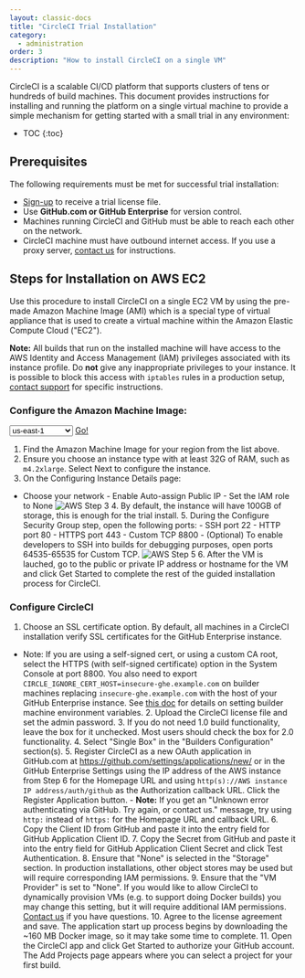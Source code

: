 ```yaml
---
layout: classic-docs
title: "CircleCI Trial Installation"
category:
  - administration
order: 3
description: "How to install CircleCI on a single VM"
---
```

CircleCI is a scalable CI/CD platform that supports clusters of tens or hundreds of build machines. This document provides instructions for installing and running the platform on a single virtual machine to provide a simple mechanism for getting started with a small trial in any environment:

- TOC {:toc}

## Prerequisites

The following requirements must be met for successful trial installation:

- [Sign-up](https://circleci.com/enterprise-trial-install/) to receive a trial license file.
- Use **GitHub.com or GitHub Enterprise** for version control.
- Machines running CircleCI and GitHub must be able to reach each other on the network.
- CircleCI machine must have outbound internet access. If you use a proxy server, [contact us](https://support.circleci.com/hc/en-us/requests/new) for instructions.

## Steps for Installation on AWS EC2

Use this procedure to install CircleCI on a single EC2 VM by using the pre-made Amazon Machine Image (AMI) which is a special type of virtual appliance that is used to create a virtual machine within the Amazon Elastic Compute Cloud ("EC2").

**Note:** All builds that run on the installed machine will have access to the AWS Identity and Access Management (IAM) privileges associated with its instance profile. Do **not** give any inappropriate privileges to your instance. It is possible to block this access with `iptables` rules in a production setup, [contact support](https://support.circleci.com/hc/en-us) for specific instructions.

### Configure the Amazon Machine Image:

<script>
  var amiIds = {
  "ap-northeast-1": "ami-32e6d455",
  "ap-northeast-2": "ami-2cef3242",
  "ap-southeast-1": "ami-7f22a71c",
  "ap-southeast-2": "ami-21111b42",
  "eu-central-1": "ami-7a2ef015",
  "eu-west-1": "ami-ac1a14ca",
  "sa-east-1": "ami-70026d1c",
  "us-east-1": "ami-cb6f1add",
  "us-east-2": "ami-57c7e032",
  "us-west-1": "ami-4fc8ee2f",
  "us-west-2": "ami-c24a2fa2"
  };

  var amiUpdateSelect = function() {
    var s = document.getElementById("ami-select");
    var region = s.options[s.selectedIndex].value;
    document.getElementById("ami-go").href = "https://console.aws.amazon.com/ec2/v2/home?region=" + region + "#LaunchInstanceWizard:ami=" + amiIds[region];
  };
  </script>

<select id="ami-select" onchange="amiUpdateSelect()"> <option value="ap-northeast-1">ap-northeast-1</option> <option value="ap-northeast-2">ap-northeast-2</option> <option value="ap-southeast-1">ap-southeast-1</option> <option value="ap-southeast-2">ap-southeast-2</option> <option value="eu-central-1">eu-central-1</option> <option value="eu-west-1">eu-west-1</option> <option value="sa-east-1">sa-east-1</option> <option value="us-east-1" selected="selected">us-east-1</option> <option value="us-east-2">us-east-2</option> <option value="us-west-1">us-west-1</option> <option value="us-west-2">us-west-2</option> </select> <a id="ami-go" href="" class="btn btn-success" data-analytics-action="{{ site.analytics.events.go_button_clicked }}" target="_blank">Go!</a>
<script>amiUpdateSelect();</script>

1. Find the Amazon Machine Image for your region from the list above. 
2. Ensure you choose an instance type with at least 32G of RAM, such as `m4.2xlarge`. Select Next to configure the instance.
3. On the Configuring Instance Details page: 

- Choose your network - Enable Auto-assign Public IP - Set the IAM role to None ![AWS Step 3]({{site.baseurl}}/assets/img/docs/single-box-step3.png) 4. By default, the instance will have 100GB of storage, this is enough for the trial install. 5. During the Configure Security Group step, open the following ports: - SSH port 22 - HTTP port 80 - HTTPS port 443 - Custom TCP 8800 - (Optional) To enable developers to SSH into builds for debugging purposes, open ports 64535-65535 for Custom TCP. ![AWS Step 5]({{site.baseurl}}/assets/img/docs/single-box-step5.png) 6. After the VM is lauched, go to the public or private IP address or hostname for the VM and click Get Started to complete the rest of the guided installation process for CircleCI.

### Configure CircleCI

1. Choose an SSL certificate option. By default, all machines in a CircleCI installation verify SSL certificates for the GitHub Enterprise instance. 

- Note: If you are using a self-signed cert, or using a custom CA root, select the HTTPS (with self-signed certificate) option in the System Console at port 8800. You also need to export `CIRCLE_IGNORE_CERT_HOST=insecure-ghe.example.com` on builder machines replacing `insecure-ghe.example.com` with the host of your GitHub Enterprise instance. See [this doc]({{site.baseurl}}/enterprise/docker-builder-config/) for details on setting builder machine environment variables. 2. Upload the CircleCI license file and set the admin password. 3. If you do not need 1.0 build functionality, leave the box for it unchecked. Most users should check the box for 2.0 functionality. 4. Select "Single Box" in the "Builders Configuration" section(s). 5. Register CircleCI as a new OAuth application in GitHub.com at <https://github.com/settings/applications/new/> or in the GitHub Enterprise Settings using the IP address of the AWS instance from Step 6 for the Homepage URL and using `http(s)://AWS instance IP address/auth/github` as the Authorization callback URL. Click the Register Application button. - **Note:** If you get an "Unknown error authenticating via GitHub. Try again, or contact us." message, try using `http:` instead of `https:` for the Homepage URL and callback URL. 6. Copy the Client ID from GitHub and paste it into the entry field for GitHub Application Client ID. 7. Copy the Secret from GitHub and paste it into the entry field for GitHub Application Client Secret and click Test Authentication. 8. Ensure that "None" is selected in the "Storage" section. In production installations, other object stores may be used but will require corresponding IAM permissions. 9. Ensure that the "VM Provider" is set to "None". If you would like to allow CircleCI to dynamically provision VMs (e.g. to support doing Docker builds) you may change this setting, but it will require additional IAM permissions. [Contact us](https://support.circleci.com/hc/en-us) if you have questions. 10. Agree to the license agreement and save. The application start up process begins by downloading the ~160 MB Docker image, so it may take some time to complete. 11. Open the CircleCI app and click Get Started to authorize your GitHub account. The Add Projects page appears where you can select a project for your first build.

<!---
## Installation in a Data Center

1. Launch a VM with at least 8GB of RAM, 100GB of disk space on the root volume, and a version of Linux that supports Docker, for example Ubuntu Trusty 14.04. 

2. Open ports 22 and 8800 to administrators, open ports 80 and 443 to all users, and optionally open ports 64535-65535 to developers to SSH into builds.

3. Install Replicated, the tool used to package and distribute CircleCI, by running the  `curl https://get.replicated.com/docker | sudo bash` command. **Note:** Docker must not use the device mapper storage driver. Check this by running `sudo docker info | grep "Storage Driver"`.)

4. Visit port 8800 on the machine in a web browser to complete the guided installation process.

5. Complete the process by choosing an SSL certificate option, uploading the license, setting the admin password and hostnames,  enabling GitHub OAuth registration, and defining protocol settings. The application start up process begins by downloading the ~160 MB docker image, so it may take some time to complete. 

6. Open the CircleCI app and click Get Started to authorize your GitHub account. The Add Projects page appears where you can select a project for your first build. 
-->